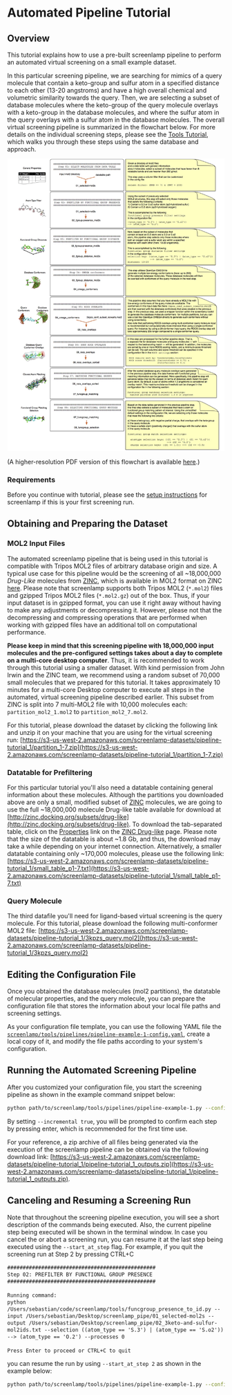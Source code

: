 # Automated Pipeline Tutorial

## Overview

This tutorial explains how to use a pre-built screenlamp pipeline to perform an automated virtual screening on a small example dataset.

In this particular screening pipeline, we are searching for mimics of a query molecule that contain a keto-group and sulfur atom in a specified distance to each other (13-20 angstroms) and have a high overall chemical and volumetric similarity towards the query. Then, we are selecting a subset of database molecules where the keto-group of the query molecule overlays with a keto-group in the database molecules, and where the sulfur atom in the query overlays with a sulfur atom in the database molecules. The overall virtual screening pipeline is summarized in the flowchart below. For more details on the individual screening steps, please see the [Tools Tutorial](./example_1), which walks you through these steps using the same database and approach.

![](../images/automated-pipeline-flowchart.jpg)

(A higher-resolution PDF version of this flowchart is available [here](https://github.com/rasbt/screenlamp/blob/master/docs/sources/images/automated-pipeline-flowchart.pdf).)

### Requirements

Before you continue with tutorial, please see the [setup instructions](../installation/index.html#other-software-requirements) for screenlamp if this is your first screening run.


## Obtaining and Preparing the Dataset


### MOL2 Input Files

The automated screenlamp pipeline that is being used in this tutorial is compatible with Tripos MOL2 files of arbitrary database origin and size. A typical use case for this pipeline would be the screening of all ~18,000,000 *Drug-Like* molecules from [ZINC](http://zinc.docking.org), which is available in MOL2 format on ZINC [here](http://zinc.docking.org/subsets/drug-like). Please note that screenlamp supports both Tripos MOL2 (`*.mol2`) files and gzipped Tripos MOL2 files (`*.mol2.gz`) out of the box. Thus, if your input dataset is in gzipped format, you can use it right away without having to make any adjustments or decompressing it. However, please not that the decompressing and compressing operations that are performed when working with gzipped files have an additional toll on computational performance.

**Please keep in mind that this screening pipeline with 18,000,000 input molecules and the pre-configured settings takes about a day to complete on a multi-core desktop computer**. Thus, it is recommended to work through this tutorial using a smaller dataset. With kind permission from John Irwin and the ZINC team, we recommend using a random subset of 70,000 small molecules that we prepared for this tutorial. It takes approximately 10 minutes for a multi-core Desktop computer to execute all steps in the automated, virtual screening pipeline described earlier. This subset from ZINC is split into 7 multi-MOL2 file with 10,000 molecules each: `partition_mol2_1.mol2` to `partition_mol2_7.mol2`. 

For this tutorial, please download the dataset by clicking the following link and unzip it on your machine that you are using for the virtual screening run: [https://s3-us-west-2.amazonaws.com/screenlamp-datasets/pipeline-tutorial_1/partition_1-7.zip](https://s3-us-west-2.amazonaws.com/screenlamp-datasets/pipeline-tutorial_1/partition_1-7.zip)

### Datatable for Prefiltering

For this particular tutorial you'll also need a datatable containing general information about these molecules. Although the partitions you downloaded above are only a small, modified subset of [ZINC](http://zinc.docking.org) molecules, we are going to use the full ~18,000,000 molecule Drug-like table available for download at [http://zinc.docking.org/subsets/drug-like](http://zinc.docking.org/subsets/drug-like). To download the tab-separated table, click on the [Properties](http://zinc.docking.org/db/bysubset/3/3_prop.xls) link on the [ZINC Drug-like](http://zinc.docking.org/subsets/drug-like) page. Please note that the size of the datatable is about ~1.8 Gb, and thus, the download may take a while depending on your internet connection. Alternatively, a smaller datatable containing only ~170,000 molecules, please use the following link: [https://s3-us-west-2.amazonaws.com/screenlamp-datasets/pipeline-tutorial_1/small_table_p1-7.txt](https://s3-us-west-2.amazonaws.com/screenlamp-datasets/pipeline-tutorial_1/small_table_p1-7.txt)


### Query Molecule

The third datafile you'll need for ligand-based virtual screening is the query molecule. For this tutorial, please download the following multi-conformer MOL2 file: [https://s3-us-west-2.amazonaws.com/screenlamp-datasets/pipeline-tutorial_1/3kpzs_query.mol2](https://s3-us-west-2.amazonaws.com/screenlamp-datasets/pipeline-tutorial_1/3kpzs_query.mol2)

## Editing the Configuration File

Once you obtained the database molecules (mol2 partitions), the datatable of molecular properties, and the query molecule, you can prepare the configuration file that stores the information about your local file paths and screening settings.

As your configuration file template, you can use the following YAML file the [`screenlamp/tools/pipelines/pipeline-example-1-config.yaml`](https://github.com/rasbt/screenlamp/blob/master/tools/pipelines/pipeline-example-1-config.yaml), create a local copy of it, and modify the file paths according to your system's configuration.

## Running the Automated Screening Pipeline

After you customized your configuration file, you start the screening pipeline as shown in the example command snippet below:

```bash
python path/to/screenlamp/tools/pipelines/pipeline-example-1.py --config_file /path/to/your/config/pipeline-example-1-config.yaml --incremental true
```

By setting `--incremental true`, you will be prompted to confirm each step by pressing enter, which is recommended for the first time use.

For your reference, a zip archive of all files being generated via the execution of the screenlamp pipeline can be obtained via the following download link: [https://s3-us-west-2.amazonaws.com/screenlamp-datasets/pipeline-tutorial_1/pipeline-tutorial_1_outputs.zip](https://s3-us-west-2.amazonaws.com/screenlamp-datasets/pipeline-tutorial_1/pipeline-tutorial_1_outputs.zip).

## Canceling and Resuming a Screening Run

Note that throughout the screening pipeline execution, you will see a short description of the commands being executed. Also, the current pipeline step being executed will be shown in the terminal window. In case you cancel the or abort a screening run, you can resume it at the last step being executed using the `--start_at_step` flag. For example, if you quit the screening run at Step 2 by pressing CTRL+C

```
################################################
Step 02: PREFILTER BY FUNCTIONAL GROUP PRESENCE
################################################
    
Running command:
python /Users/sebastian/code/screenlamp/tools/funcgroup_presence_to_id.py --input /Users/sebastian/Desktop/screenlamp_pipe/01_selected-mol2s --output /Users/sebastian/Desktop/screenlamp_pipe/02_3keto-and-sulfur-mol2ids.txt --selection ((atom_type == 'S.3') | (atom_type == 'S.o2')) --> (atom_type == 'O.2') --processes 0

Press Enter to proceed or CTRL+C to quit
```

you can resume the run by using `--start_at_step 2` as shown in the example below:

```bash
python path/to/screenlamp/tools/pipelines/pipeline-example-1.py --config_file /path/to/your/config/pipeline-example-1-config.yaml --incremental true --start_at_step 2
```




